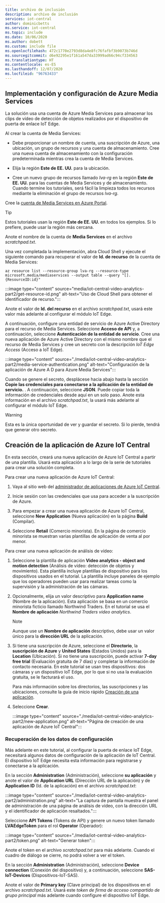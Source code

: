 ```yaml
---
title: archivo de inclusión
description: archivo de inclusión
services: iot-central
author: dominicbetts
ms.service: iot-central
ms.topic: include
ms.date: 10/06/2020
ms.author: dobett
ms.custom: include file
ms.openlocfilehash: 472c1770e2793d8da4e8fc76fafbf3b9073b746d
ms.sourcegitcommit: d6e92295e1f161a547da33999ad66c94cf334563
ms.translationtype: HT
ms.contentlocale: es-ES
ms.lasthandoff: 12/07/2020
ms.locfileid: "96763433"
---
```

## <a name="deploy-and-configure-azure-media-services"></a>Implementación y configuración de Azure Media Services

La solución usa una cuenta de Azure Media Services para almacenar los clips de vídeo de detección de objetos realizados por el dispositivo de puerta de enlace IoT Edge.

Al crear la cuenta de Media Services:

- Debe proporcionar un nombre de cuenta, una suscripción de Azure, una ubicación, un grupo de recursos y una cuenta de almacenamiento. Cree una nueva cuenta de almacenamiento con la configuración predeterminada mientras crea la cuenta de Media Services.

- Elija la región **Este de EE. UU.** para la ubicación.

- Cree un nuevo grupo de recursos llamado *lva-rg* en la región **Este de EE. UU.** para las cuentas de Media Services y de almacenamiento. Cuando termine los tutoriales, será fácil la limpieza todos los recursos mediante la eliminación el grupo de recursos *lva-rg*.

Cree la [cuenta de Media Services en Azure Portal](https://portal.azure.com/?r=1#create/Microsoft.MediaService).

> [!TIP]
> Estos tutoriales usan la región **Este de EE. UU.** en todos los ejemplos. Si lo prefiere, puede usar la región más cercana.

Anote el nombre de la cuenta de **Media Services** en el archivo *scratchpad.txt*.

Una vez completada la implementación, abra Cloud Shell y ejecute el siguiente comando para recuperar el valor de **Id. de recurso** de la cuenta de Media Services:

```azurecli
az resource list --resource-group lva-rg --resource-type microsoft.media/mediaservices --output table --query "[].{ResourceID:id}"
```

:::image type="content" source="media/iot-central-video-analytics-part2/get-resource-id.png" alt-text="Uso de Cloud Shell para obtener el identificador de recurso.":::

Anote el valor de **Id. del recurso** en el archivo *scratchpad.txt*, usará este valor más adelante al configurar el módulo IoT Edge.

A continuación, configure una entidad de servicio de Azure Active Directory para el recurso de Media Services. Seleccione **Acceso de API** y, a continuación, seleccione **Autenticación de la entidad de servicio**. Cree una nueva aplicación de Azure Active Directory con el mismo nombre que el recurso de Media Services y cree un secreto con la descripción *IoT Edge Access* (Acceso a IoT Edge).

:::image type="content" source="./media/iot-central-video-analytics-part2/media-service-authentication.png" alt-text="Configuración de la aplicación de Azure A D para Azure Media Services":::

Cuando se genere el secreto, desplácese hacia abajo hasta la sección **Copie las credenciales para conectarse a la aplicación de la entidad de servicio.** . A continuación, seleccione **JSON**. Puede copiar toda la información de credenciales desde aquí en un solo paso. Anote esta información en el archivo *scratchpad.txt*, la usará más adelante al configurar el módulo IoT Edge.

> [!WARNING]
> Esta es la única oportunidad de ver y guardar el secreto. Si lo pierde, tendrá que generar otro secreto.

## <a name="create-the-azure-iot-central-application"></a>Creación de la aplicación de Azure IoT Central

En esta sección, creará una nueva aplicación de Azure IoT Central a partir de una plantilla. Usará esta aplicación a lo largo de la serie de tutoriales para crear una solución completa.

Para crear una nueva aplicación de Azure IoT Central:

1. Vaya al sitio web del [administrador de aplicaciones de Azure IoT Central](https://aka.ms/iotcentral).

1. Inicie sesión con las credenciales que usa para acceder a la suscripción de Azure.

1. Para empezar a crear una nueva aplicación de Azure IoT Central, seleccione **New Application** (Nueva aplicación) en la página **Build** (Compilar).

1. Seleccione **Retail** (Comercio minorista). En la página de comercio minorista se muestran varias plantillas de aplicación de venta al por menor.

Para crear una nueva aplicación de análisis de vídeo:

1. Seleccione la plantilla de aplicación **Video analytics - object and motion detection** (Análisis de vídeo: detección de objetos y movimiento). Esta plantilla incluye plantillas de dispositivo para los dispositivos usados en el tutorial. La plantilla incluye paneles de ejemplo que los operadores pueden usar para realizar tareas como la supervisión y la administración de las cámaras.

1. Opcionalmente, elija un valor descriptivo para **Application name** (Nombre de la aplicación). Esta aplicación se basa en un comercio minorista ficticio llamado Northwind Traders. En el tutorial se usa el **Nombre de aplicación** *Northwind Traders video analytics*.

    > [!NOTE]
    > Aunque use un **Nombre de aplicación** descriptivo, debe usar un valor único para la **dirección URL** de la aplicación.

1. Si tiene una suscripción de Azure, seleccione el **Directorio**, la **suscripción de Azure** y **United States** (Estados Unidos) para la **Location** (Ubicación). Si no tiene una suscripción, puede activar **7-day free trial** (Evaluación gratuita de 7 días) y completar la información de contacto necesaria. En este tutorial se usan tres dispositivos: dos cámaras y un dispositivo IoT Edge, por lo que si no usa la evaluación gratuita, se le facturará el uso.

    Para más información sobre los directorios, las suscripciones y las ubicaciones, consulte la guía de inicio rápido [Creación de una aplicación](../articles/iot-central/core/quick-deploy-iot-central.md).

1. Seleccione **Crear**.

    :::image type="content" source="./media/iot-central-video-analytics-part2/new-application.png" alt-text="Página de creación de una aplicación de Azure IoT Central":::

### <a name="retrieve-the-configuration-data"></a>Recuperación de los datos de configuración

Más adelante en este tutorial, al configurar la puerta de enlace IoT Edge, necesitará algunos datos de configuración de la aplicación de IoT Central. El dispositivo IoT Edge necesita esta información para registrarse y conectarse a la aplicación.

En la sección **Administration** (Administración), seleccione **su aplicación** y anote el valor de **Application URL** (Dirección URL de la aplicación) y de **Application ID** (Id. de la aplicación) en el archivo *scratchpad.txt*:

:::image type="content" source="./media/iot-central-video-analytics-part2/administration.png" alt-text="La captura de pantalla muestra el panel de administración de una página de análisis de vídeo, con la dirección URL y el identificador de aplicación resaltados.":::

Seleccione **API Tokens** (Tokens de API) y genere un nuevo token llamado **LVAEdgeToken** para el rol **Operator** (Operador):

:::image type="content" source="./media/iot-central-video-analytics-part2/token.png" alt-text="Generar token":::

Anote el token en el archivo *scratchpad.txt* para más adelante. Cuando el cuadro de diálogo se cierre, no podrá volver a ver el token.

En la sección **Administration** (Administración), seleccione **Device connection** (Conexión del dispositivo) y, a continuación, seleccione **SAS-IoT-Devices** (Dispositivos-IoT-SAS).

Anote el valor de **Primary key** (Clave principal) de los dispositivos en el archivo *scratchpad.txt*. Usará este *token de firma de acceso compartido de grupo principal* más adelante cuando configure el dispositivo IoT Edge.

